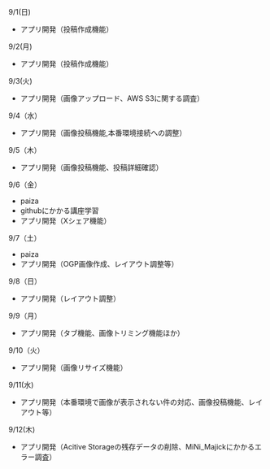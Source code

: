 9/1(日)
* アプリ開発（投稿作成機能）

9/2(月)
* アプリ開発（投稿作成機能）

9/3(火)
* アプリ開発（画像アップロード、AWS S3に関する調査）

9/4（水）
* アプリ開発（画像投稿機能,本番環境接続への調整）

9/5（木）
* アプリ開発（画像投稿機能、投稿詳細確認）

9/6（金）
*  paiza
*  githubにかかる講座学習
*  アプリ開発（Xシェア機能）

9/7（土）
*  paiza
*  アプリ開発（OGP画像作成、レイアウト調整等）

9/8（日）
*  アプリ開発（レイアウト調整）

9/9（月）
*  アプリ開発（タブ機能、画像トリミング機能ほか）

9/10（火）
*  アプリ開発（画像リサイズ機能）

9/11(水)
*  アプリ開発（本番環境で画像が表示されない件の対応、画像投稿機能、レイアウト等）

9/12(木)
*  アプリ開発（Acitive Storageの残存データの削除、MiNi_Majickにかかるエラー調査）
